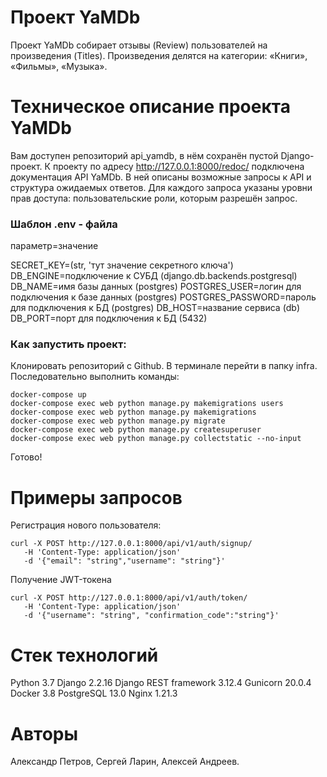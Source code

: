 # Проект YaMDb
Проект YaMDb собирает отзывы (Review) пользователей на произведения (Titles). Произведения делятся на категории: «Книги», «Фильмы», «Музыка».
# Техническое описание проекта YaMDb
Вам доступен репозиторий api_yamdb, в нём сохранён пустой Django-проект.
К проекту по адресу http://127.0.0.1:8000/redoc/ подключена документация API YaMDb. В ней описаны возможные запросы к API и структура ожидаемых ответов. Для каждого запроса указаны уровни прав доступа: пользовательские роли, которым разрешён запрос.
### Шаблон .env - файла
параметр=значение

SECRET_KEY=(str, 'тут значение секретного ключа')
DB_ENGINE=подключение к СУБД (django.db.backends.postgresql)
DB_NAME=имя базы данных (postgres)
POSTGRES_USER=логин для подключения к базе данных (postgres)
POSTGRES_PASSWORD=пароль для подключения к БД (postgres)
DB_HOST=название сервиса (db)
DB_PORT=порт для подключения к БД (5432)

### Как запустить проект:

Клонировать репозиторий с Github.
В терминале перейти в папку infra.
Последовательно выполнить команды:
```
docker-compose up
docker-compose exec web python manage.py makemigrations users
docker-compose exec web python manage.py makemigrations
docker-compose exec web python manage.py migrate
docker-compose exec web python manage.py createsuperuser
docker-compose exec web python manage.py collectstatic --no-input
```
Готово!
# Примеры запросов

Регистрация нового пользователя:

```
curl -X POST http://127.0.0.1:8000/api/v1/auth/signup/
   -H 'Content-Type: application/json'
   -d '{"email": "string","username": "string"}'
```
Получение JWT-токена

```
curl -X POST http://127.0.0.1:8000/api/v1/auth/token/
   -H 'Content-Type: application/json'
   -d '{"username": "string", "confirmation_code":"string"}'
```

# Стек технологий

Python 3.7
Django 2.2.16
Django REST framework 3.12.4
Gunicorn 20.0.4
Docker 3.8
PostgreSQL 13.0
Nginx 1.21.3

# Авторы
Александр Петров,
Сергей Ларин,
Алексей Андреев.